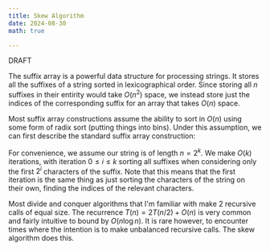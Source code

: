 ```yaml
---
title: Skew Algorithm 
date: 2024-08-30
math: true

---
```


DRAFT

The suffix array is a powerful data structure for processing strings. It stores all the suffixes of a string sorted in lexicographical order. Since storing all $n$ suffixes in their entirity would take $O(n^2)$ space, we instead store just the indices of the corresponding suffix for an array that takes $O(n)$ space.

Most suffix array constructions assume the ability to sort in $O(n)$ using some form of radix sort (putting things into bins). Under this assumption, we can first describe the standard suffix array construction:

For convenience, we assume our string is of length $n = 2^k$. We make $O(k)$ iterations, with iteration $0 \leq i \leq k$ sorting all suffixes when considering only the first $2^i$ characters of the suffix. Note that this means that the first iteration is the same thing as just sorting the characters of the string on their own, finding the indices of the relevant characters.

Most divide and conquer algorithms that I'm familiar with make 2 recursive calls of equal size. The recurrence $T(n) = 2T(n / 2) + O(n)$ is very common and fairly intuitive to bound by $O(n \log n)$. It is rare however, to encounter times where the intention is to make unbalanced recursive calls. The skew algorithm does this.


